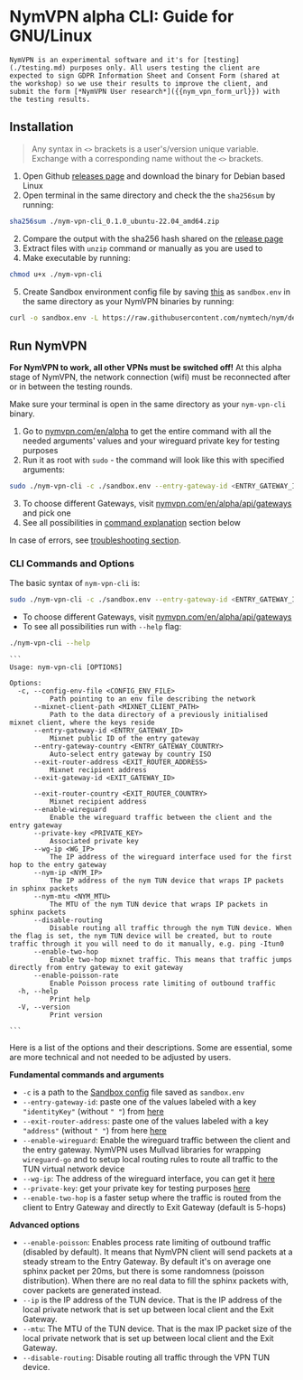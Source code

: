 # NymVPN alpha CLI: Guide for GNU/Linux

```admonish info
NymVPN is an experimental software and it's for [testing](./testing.md) purposes only. All users testing the client are expected to sign GDPR Information Sheet and Consent Form (shared at the workshop) so we use their results to improve the client, and submit the form [*NymVPN User research*]({{nym_vpn_form_url}}) with the testing results.
```

## Installation

> Any syntax in `<>` brackets is a user's/version unique variable. Exchange with a corresponding name without the `<>` brackets.

1. Open Github [releases page]({{nym_vpn_latest_binary_url}}) and download the binary for Debian based Linux
2. Open terminal in the same directory and check the the `sha256sum` by running:
```sh
sha256sum ./nym-vpn-cli_0.1.0_ubuntu-22.04_amd64.zip
```
2. Compare the output with the sha256 hash shared on the [release page]({{nym_vpn_latest_binary_url}})
3. Extract files with `unzip` command or manually as you are used to
4. Make executable by running:
```sh
chmod u+x ./nym-vpn-cli
```
5. Create Sandbox environment config file by saving [this](https://raw.githubusercontent.com/nymtech/nym/develop/envs/sandbox.env) as `sandbox.env` in the same directory as your NymVPN binaries by running:
```sh
curl -o sandbox.env -L https://raw.githubusercontent.com/nymtech/nym/develop/envs/sandbox.env
```

## Run NymVPN

**For NymVPN to work, all other VPNs must be switched off!** At this alpha stage of NymVPN, the network connection (wifi) must be reconnected after or in between the testing rounds.

Make sure your terminal is open in the same directory as your `nym-vpn-cli` binary.

1. Go to [nymvpn.com/en/alpha](https://nymvpn.com/en/alpha) to get the entire command with all the needed arguments' values and your wireguard private key for testing purposes 
2. Run it as root with `sudo` - the command will look like this with specified arguments:
```sh
sudo ./nym-vpn-cli -c ./sandbox.env --entry-gateway-id <ENTRY_GATEWAY_ID> --exit-router-address <EXIT_ROUTER_ADDRESS> --enable-wireguard --private-key <PRIVATE_KEY> --wg-ip <WIREGUARD_IP>
```
3. To choose different Gateways, visit [nymvpn.com/en/alpha/api/gateways](https://nymvpn.com/en/alpha/api/gateways) and pick one
4. See all possibilities in [command explanation](#cli-commands-and-options) section below

In case of errors, see [troubleshooting section](troubleshooting.md).

### CLI Commands and Options

The basic syntax of `nym-vpn-cli` is:
```sh
sudo ./nym-vpn-cli -c ./sandbox.env --entry-gateway-id <ENTRY_GATEWAY_ID> --exit-router-address <EXIT_ROUTER_ADDRESS> --enable-wireguard --private-key <PRIVATE_KEY> --wg-ip <WG_IP>
```
* To choose different Gateways, visit [nymvpn.com/en/alpha/api/gateways](https://nymvpn.com/en/alpha/api/gateways)
* To see all possibilities run with `--help` flag:
```sh
./nym-vpn-cli --help
```
~~~admonish example collapsible=true title="Console output"
```
Usage: nym-vpn-cli [OPTIONS]

Options:
  -c, --config-env-file <CONFIG_ENV_FILE>
          Path pointing to an env file describing the network
      --mixnet-client-path <MIXNET_CLIENT_PATH>
          Path to the data directory of a previously initialised mixnet client, where the keys reside
      --entry-gateway-id <ENTRY_GATEWAY_ID>
          Mixnet public ID of the entry gateway
      --entry-gateway-country <ENTRY_GATEWAY_COUNTRY>
          Auto-select entry gateway by country ISO
      --exit-router-address <EXIT_ROUTER_ADDRESS>
          Mixnet recipient address
      --exit-gateway-id <EXIT_GATEWAY_ID>
          
      --exit-router-country <EXIT_ROUTER_COUNTRY>
          Mixnet recipient address
      --enable-wireguard
          Enable the wireguard traffic between the client and the entry gateway
      --private-key <PRIVATE_KEY>
          Associated private key
      --wg-ip <WG_IP>
          The IP address of the wireguard interface used for the first hop to the entry gateway
      --nym-ip <NYM_IP>
          The IP address of the nym TUN device that wraps IP packets in sphinx packets
      --nym-mtu <NYM_MTU>
          The MTU of the nym TUN device that wraps IP packets in sphinx packets
      --disable-routing
          Disable routing all traffic through the nym TUN device. When the flag is set, the nym TUN device will be created, but to route traffic through it you will need to do it manually, e.g. ping -Itun0
      --enable-two-hop
          Enable two-hop mixnet traffic. This means that traffic jumps directly from entry gateway to exit gateway
      --enable-poisson-rate
          Enable Poisson process rate limiting of outbound traffic
  -h, --help
          Print help
  -V, --version
          Print version

```
~~~

Here is a list of the options and their descriptions. Some are essential, some are more technical and not needed to be adjusted by users.

**Fundamental commands and arguments**  

- `-c` is a path to the [Sandbox config](https://raw.githubusercontent.com/nymtech/nym/develop/envs/sandbox.env) file saved as `sandbox.env`
- `--entry-gateway-id`: paste one of the values labeled with a key `"identityKey"` (without `" "`) from [here](https://nymvpn.com/en/alpha/api/gateways)
- `--exit-router-address`: paste one of the values labeled with a key `"address"` (without `" "`) from here [here](https://nymvpn.com/en/alpha/api/gateways)
- `--enable-wireguard`: Enable the wireguard traffic between the client and the entry gateway. NymVPN uses Mullvad libraries for wrapping `wireguard-go` and to setup local routing rules to route all traffic to the TUN virtual network device
- `--wg-ip`: The address of the wireguard interface, you can get it [here](https://nymvpn.com/en/alpha)
- `--private-key`: get your private key for testing purposes [here](https://nymvpn.com/en/alpha)
- `--enable-two-hop` is a faster setup where the traffic is routed from the client to Entry Gateway and directly to Exit Gateway (default is 5-hops)

**Advanced options**

- `--enable-poisson`: Enables process rate limiting of outbound traffic (disabled by default). It means that NymVPN client will send packets at a steady stream to the Entry Gateway. By default it's on average one sphinx packet per 20ms, but there is some randomness (poisson distribution). When there are no real data to fill the sphinx packets with, cover packets are generated instead.
- `--ip` is the IP address of the TUN device. That is the IP address of the local private network that is set up between local client and the Exit Gateway.
- `--mtu`: The MTU of the TUN device. That is the max IP packet size of the local private network that is set up between local client and the Exit Gateway.
- `--disable-routing`: Disable routing all traffic through the VPN TUN device.

